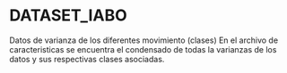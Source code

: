 # DATASET_IABO
Datos de varianza de los diferentes movimiento (clases)
En el archivo de caracteristicas se encuentra el condensado de todas la varianzas de los datos y sus respectivas clases asociadas.
